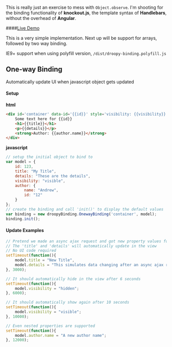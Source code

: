 This is really just an exercise to mess with `Object.observe`.  I'm shooting for the binding functionality of **knockout.js**, the template syntax of **Handlebars**, without the overhead of **Angular**.  

####[Live Demo](http://jsfiddle.net/andrewpetersen15/mmabt420/)

This is a very simple implementation. Next up will be support for arrays, followed by two way binding.

IE9+ support when using polyfill version, `/dist/droopy-binding.polyfill.js`

## One-way Binding
Automatically update UI when javascript object gets updated


#### Setup
**html**
```html
<div id='container' data-id='{{id}}' style='visibility: {{visibility}}'>
    Some text here for {{id}}
	<h1>{{title}}</h1>
	<p>{{details}}</p>
	<strong>Author: {{author.name}}</strong>
</div>
```

**javascript**
```javascript
// setup the initial object to bind to
var model = {
	id: 123,
	title: "My Title",
	details: "These are the details",
	visibility: "visible",
	author: {
		name: "Andrew",
		id: "12"
	}
};
// create the binding and call 'init()' to display the default values
var binding = new droopyBinding.OnewayBinding('container', model);
binding.init();
```

#### Update Examples
```javascript
// Pretend we made an async ajax request and got new property values for our model
// The 'title' and 'details' will automatically update in the view
// No UI code required
setTimeout(function(){
	model.title = "New Title",
	model.details = "This simulates data changing after an async ajax request";
}, 3000);

// It should automatically hide in the view after 6 seconds
setTimeout(function(){
	model.visibility = "hidden";
}, 6000);

// It should automatically show again after 10 seconds
setTimeout(function(){
	model.visibility = "visible";
}, 10000);

// Even nested properties are supported
setTimeout(function(){
	model.author.name = "A new author name";
}, 12000);
```


